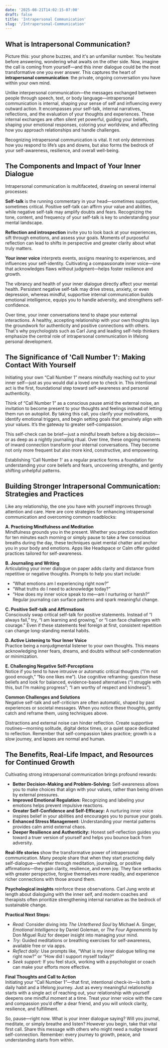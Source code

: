 ```yaml
---
date: '2025-08-21T14:02:15-07:00'
draft: false
title: 'Intrapersonal Communication'
slug: '/Intrapersonal-Communication'
---
```

## What is Intrapersonal Communication?

Picture this: your phone buzzes, and it's an unfamiliar number. You hesitate before answering, wondering what awaits on the other side. Now, imagine the call is coming from yourself—and this inner dialogue could be the most transformative one you ever answer. This captures the heart of **intrapersonal communication**: the private, ongoing conversation you have within your own mind.

Unlike interpersonal communication—the messages exchanged between people through speech, text, or body language—intrapersonal communication is internal, shaping your sense of self and influencing every outward action. It encompasses your self-talk, internal narratives, reflections, and the evaluation of your thoughts and experiences. These internal exchanges are often silent yet powerful, guiding your beliefs, shaping your emotional responses, coloring your worldview, and affecting how you approach relationships and handle challenges.

Recognizing intrapersonal communication is vital. It not only determines how you respond to life’s ups and downs, but also forms the bedrock of your self-awareness, resilience, and overall well-being.

## The Components and Impact of Your Inner Dialogue

Intrapersonal communication is multifaceted, drawing on several internal processes:

**Self-talk** is the running commentary in your head—sometimes supportive, sometimes critical. Positive self-talk can affirm your value and abilities, while negative self-talk may amplify doubts and fears. Recognizing the tone, content, and frequency of your self-talk is key to understanding your mental landscape.

**Reflection and introspection** invite you to look back at your experiences, sift through emotions, and assess your goals. Moments of purposeful reflection can lead to shifts in perspective and greater clarity about what truly matters.

**Your inner voice** interprets events, assigns meaning to experiences, and influences your self-identity. Cultivating a compassionate inner voice—one that acknowledges flaws without judgment—helps foster resilience and growth.

The vibrancy and health of your inner dialogue directly affect your mental health. Persistent negative self-talk may drive stress, anxiety, or even depression, whereas mindful, supportive internal communication builds emotional intelligence, equips you to handle adversity, and strengthens self-confidence.

Over time, your inner conversations tend to shape your external interactions. A healthy, accepting relationship with your own thoughts lays the groundwork for authenticity and positive connections with others. That's why psychologists such as Carl Jung and leading self-help thinkers emphasize the central role of intrapersonal communication in lifelong personal development.

## The Significance of 'Call Number 1': Making Contact With Yourself

Initiating your own “Call Number 1” means mindfully reaching out to your inner self—just as you would dial a loved one to check in. This intentional act is the first, foundational step toward self-awareness and personal authenticity.

Think of “Call Number 1” as a conscious pause amid the external noise, an invitation to become present to your thoughts and feelings instead of letting them run on autopilot. By taking this call, you clarify your motivations, identify emotional triggers, and begin setting goals that genuinely align with your values. It’s the gateway to greater self-compassion.

This self-check can be brief—just a mindful breath before a big decision—or as deep as a nightly journaling ritual. Over time, these ongoing moments of inward connection transform your internal conversations. They become not only more frequent but also more kind, constructive, and empowering.

Establishing 'Call Number 1' as a regular practice forms a foundation for understanding your core beliefs and fears, uncovering strengths, and gently shifting unhelpful patterns.

## Building Stronger Intrapersonal Communication: Strategies and Practices

Like any relationship, the one you have with yourself improves through attention and care. Here are core strategies for enhancing intrapersonal communication and overcoming common roadblocks:

**A. Practicing Mindfulness and Meditation**  
Mindfulness grounds you in the present. Whether you practice meditation for ten minutes each morning or simply pause to take a few conscious breaths during the day, these techniques quiet mental chatter and anchor you in your body and emotions. Apps like Headspace or Calm offer guided practices tailored for self-awareness.

**B. Journaling and Writing**  
Articulating your inner dialogue on paper adds clarity and distance from repetitive or negative thoughts. Prompts to help you start include:  
- “What emotions am I experiencing right now?”  
- “What truths do I need to acknowledge today?”  
- “How does my inner voice speak to me—am I nurturing or harsh?”  
Regular journaling can surface patterns and spark meaningful change.

**C. Positive Self-talk and Affirmations**  
Consciously swap critical self-talk for positive statements. Instead of “I always fail,” try, “I am learning and growing,” or “I can face challenges with courage.” Even if these statements feel foreign at first, consistent repetition can change long-standing mental habits.

**D. Active Listening to Your Inner Voice**  
Practice being a nonjudgmental listener to your own thoughts. This means acknowledging inner fears, dreams, and doubts without self-condemnation or minimization.

**E. Challenging Negative Self-Perceptions**  
Notice if you tend to have intrusive or automatic critical thoughts (“I’m not good enough,” “No one likes me”). Use cognitive reframing: question these beliefs and look for balanced, evidence-based alternatives (“I struggle with this, but I’m making progress”; “I am worthy of respect and kindness”).

**Common Challenges and Solutions**  
Negative self-talk and self-criticism are often automatic, shaped by past experiences or societal messages. When you notice these thoughts, gently catch and reframe them, using techniques above.  

Distractions and external noise can hinder reflection. Create supportive routines—morning solitude, digital detox times, or a quiet space dedicated to reflection. Remember that self-compassion takes practice; growth is a slow journey, and lapses are normal and human.

## The Benefits, Real-Life Impact, and Resources for Continued Growth

Cultivating strong intrapersonal communication brings profound rewards:
- **Better Decision-Making and Problem-Solving:** Self-awareness allows you to make choices that align with your values, rather than being driven by external pressures.
- **Improved Emotional Regulation:** Recognizing and labeling your emotions helps prevent impulsive reactions.
- **Greater Self-Confidence and Self-Efficacy:** A nurturing inner voice inspires belief in your abilities and encourages you to pursue your goals.
- **Enhanced Stress Management:** Understanding your mental patterns provides calm amid external chaos.
- **Deeper Resilience and Authenticity:** Honest self-reflection guides you toward a truer version of yourself and helps you bounce back from adversity.

**Real-life stories** show the transformative power of intrapersonal communication. Many people share that when they start practicing daily self-dialogue—whether through meditation, journaling, or positive affirmations—they gain clarity, resilience, and even joy. They face setbacks with greater perspective, forgive themselves more readily, and experience richer connections with those around them.

**Psychological insights** reinforce these observations. Carl Jung wrote at length about dialoguing with the inner self, and modern coaches and therapists often prioritize strengthening internal narrative as the bedrock of sustainable change.

**Practical Next Steps:**  
- *Read:* Consider diving into *The Untethered Soul* by Michael A. Singer, *Emotional Intelligence* by Daniel Goleman, or *The Four Agreements* by Don Miguel Ruiz for deeper insight into managing your mind.
- *Try:* Guided meditations or breathing exercises for self-awareness, available free or via apps.
- *Reflect daily:* Use prompts like, “What is my inner dialogue telling me right now?” or “How did I support myself today?”
- *Seek support:* If you feel stuck, working with a psychologist or coach can make your efforts more effective.

**Final Thoughts and Call to Action**  
Initiating your “Call Number 1”—that first, intentional check-in—is both a daily habit and a lifelong journey. Just as every meaningful relationship starts with a single act of reaching out, your relationship with yourself deepens one mindful moment at a time. Treat your inner voice with the care and compassion you’d offer a dear friend, and you will unlock clarity, resilience, and fulfillment.

So, pause—right now. What is your inner dialogue saying? Will you journal, meditate, or simply breathe and listen? However you begin, take that vital first call. Share this message with others who might need a nudge toward self-connection. Remember: every journey to growth, peace, and understanding starts from within.